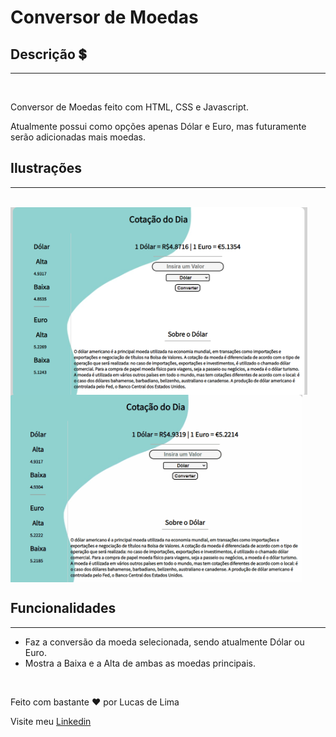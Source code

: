 # Conversor de Moedas

<h2>Descrição 💲</h2>
<hr>
<br>

<p>Conversor de Moedas feito com HTML, CSS e Javascript.</p>
<p>Atualmente possui como opções apenas Dólar e Euro, mas futuramente serão adicionadas mais moedas.</p>

<h2>Ilustrações</h2>
<hr>
<br>

<div display="flex" >
    <img align="center" src="images/splash.png" height="300px">
    <img align="center" src="images/../gif/CMilustration.gif" height="300px">
</div>

<h2>Funcionalidades</h2>
<hr>

<ul>
    <li>Faz a conversão da moeda selecionada, sendo atualmente Dólar ou Euro.</li>
    <li>Mostra a Baixa e a Alta de ambas as moedas principais.</li>
</ul>
<br>

<p>Feito com bastante ♥ por Lucas de Lima</p>
<p>Visite meu <a href="https://www.linkedin.com/in/lucas-lima-880aa1206/">Linkedin</a></p>
